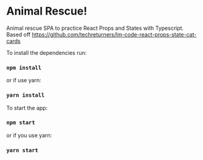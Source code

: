 # Animal Rescue!

Animal rescue SPA to practice React Props and States with Typescript. Based off https://github.com/techreturners/lm-code-react-props-state-cat-cards

To install the dependencies run:

### `npm install`

or if use yarn:

### `yarn install`


To start the app:

### `npm start`

or if you use yarn:

### `yarn start`

